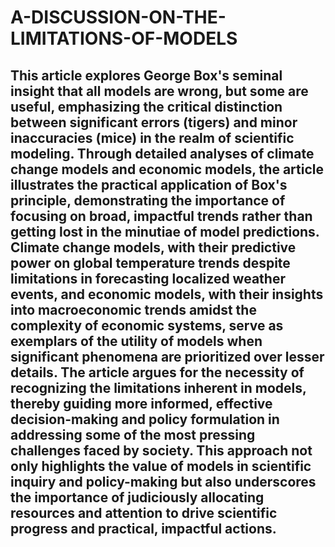 # A-DISCUSSION-ON-THE-LIMITATIONS-OF-MODELS

## This article explores George Box's seminal insight that all models are wrong, but some are useful, emphasizing the critical distinction between significant errors (tigers) and minor inaccuracies (mice) in the realm of scientific modeling. Through detailed analyses of climate change models and economic models, the article illustrates the practical application of Box's principle, demonstrating the importance of focusing on broad, impactful trends rather than getting lost in the minutiae of model predictions. Climate change models, with their predictive power on global temperature trends despite limitations in forecasting localized weather events, and economic models, with their insights into macroeconomic trends amidst the complexity of economic systems, serve as exemplars of the utility of models when significant phenomena are prioritized over lesser details. The article argues for the necessity of recognizing the limitations inherent in models, thereby guiding more informed, effective decision-making and policy formulation in addressing some of the most pressing challenges faced by society. This approach not only highlights the value of models in scientific inquiry and policy-making but also underscores the importance of judiciously allocating resources and attention to drive scientific progress and practical, impactful actions.